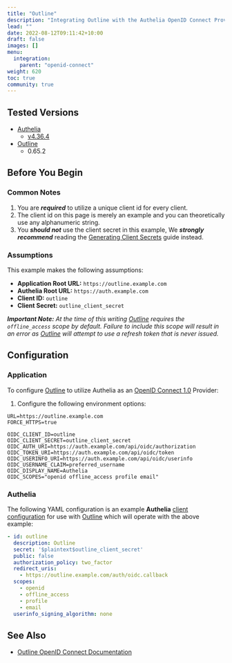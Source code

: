 ```yaml
---
title: "Outline"
description: "Integrating Outline with the Authelia OpenID Connect Provider."
lead: ""
date: 2022-08-12T09:11:42+10:00
draft: false
images: []
menu:
  integration:
    parent: "openid-connect"
weight: 620
toc: true
community: true
---
```


## Tested Versions

* [Authelia]
  * [v4.36.4](https://github.com/authelia/authelia/releases/tag/v4.36.4)
* [Outline]
  * 0.65.2

## Before You Begin

### Common Notes

1. You are *__required__* to utilize a unique client id for every client.
2. The client id on this page is merely an example and you can theoretically use any alphanumeric string.
3. You *__should not__* use the client secret in this example, We *__strongly recommend__* reading the
   [Generating Client Secrets] guide instead.

[Generating Client Secrets]: ../specific-information.md#generating-client-secrets

### Assumptions

This example makes the following assumptions:

* __Application Root URL:__ `https://outline.example.com`
* __Authelia Root URL:__ `https://auth.example.com`
* __Client ID:__ `outline`
* __Client Secret:__ `outline_client_secret`

*__Important Note:__ At the time of this writing [Outline] requires the `offline_access` scope by default. Failure to include this scope will result
in an error as [Outline] will attempt to use a refresh token that is never issued.*

## Configuration

### Application

To configure [Outline] to utilize Authelia as an [OpenID Connect 1.0] Provider:

1. Configure the following environment options:
```text
URL=https://outline.example.com
FORCE_HTTPS=true

OIDC_CLIENT_ID=outline
OIDC_CLIENT_SECRET=outline_client_secret
OIDC_AUTH_URI=https://auth.example.com/api/oidc/authorization
OIDC_TOKEN_URI=https://auth.example.com/api/oidc/token
OIDC_USERINFO_URI=https://auth.example.com/api/oidc/userinfo
OIDC_USERNAME_CLAIM=preferred_username
OIDC_DISPLAY_NAME=Authelia
OIDC_SCOPES="openid offline_access profile email"
```

### Authelia

The following YAML configuration is an example __Authelia__
[client configuration](../../../configuration/identity-providers/open-id-connect.md#clients) for use with [Outline]
which will operate with the above example:

```yaml
- id: outline
  description: Outline
  secret: '$plaintext$outline_client_secret'
  public: false
  authorization_policy: two_factor
  redirect_uris:
    - https://outline.example.com/auth/oidc.callback
  scopes:
    - openid
    - offline_access
    - profile
    - email
  userinfo_signing_algorithm: none
```

## See Also

* [Outline OpenID Connect Documentation](https://app.getoutline.com/share/770a97da-13e5-401e-9f8a-37949c19f97e/doc/oidc-8CPBm6uC0I)

[Authelia]: https://www.authelia.com
[Outline]: https://www.getoutline.com/
[OpenID Connect 1.0]: ../../openid-connect/introduction.md
